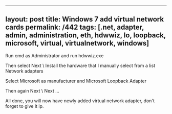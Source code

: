 ---
layout: post
title: Windows 7 add virtual network cards
permalink: /442
tags: [.net, adapter, admin, administration, eth, hdwwiz, lo, loopback, microsoft, virtual, virtualnetwork, windows]
----

Run cmd as Administrator and run hdwwiz.exe


Then select Next \ Install the hardware that I manually select from a list \
Network adapters


Select Microsoft as manufacturer and Microsoft Loopback Adapter


Then again Next \ Next ...


All done, you will now have newly added virtual network adapter, don't forget
to give it ip.

